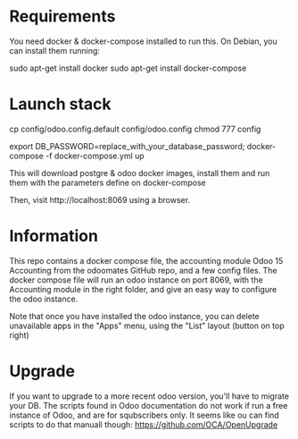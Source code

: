 # Requirements

You need docker & docker-compose installed to run this.
On Debian, you can install them running:

sudo apt-get install docker
sudo apt-get install docker-compose

# Launch stack

cp config/odoo.config.default config/odoo.config
chmod 777 config

export DB_PASSWORD=replace_with_your_database_password; docker-compose -f docker-compose.yml up

This will download postgre & odoo docker images, install them and run them with the parameters define on docker-compose

Then, visit http://localhost:8069 using a browser.

# Information
This repo contains a docker compose file, the accounting module Odoo 15 Accounting from the odoomates GitHub repo, and a few config files. The docker compose file will run an odoo instance on port 8069, with the Accounting module in the right folder, and give an easy way to configure the odoo instance.

Note that once you have installed the odoo instance, you can delete unavailable apps in the "Apps" menu, using the "List" layout (button on top right)


# Upgrade 
If you want to upgrade to a more recent odoo version, you'll have to migrate your DB. 
The scripts found in Odoo documentation do not work if run a free instance of Odoo, and are for squbscribers only. 
It seems like ou can find scripts to do that manuall though:
https://github.com/OCA/OpenUpgrade

